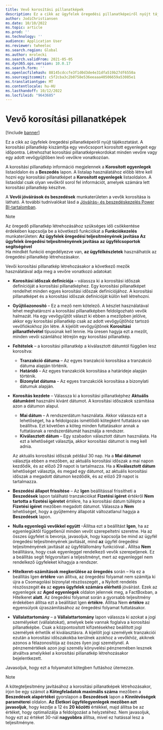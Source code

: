 ```yaml
---
title: Vevő korosítási pillanatképek
description: Ez a cikk az ügyfelek öregedési pillanatképeiről nyújt tájékoztatást. A korosítási pillanatkép kiszámítja egy vevőcsoport korosított egyenlegeit egy időpontra.
author: JodiChristiansen
ms.date: 10/10/2022
ms.topic: article
ms.prod: ''
ms.technology: ''
audience: Application User
ms.reviewer: twheeloc
ms.search.region: Global
ms.author: mrolecki
ms.search.validFrom: 2021-05-05
ms.dyn365.ops.version: 10.0.17
ms.search.form: ''
ms.openlocfilehash: 88145cdccfe3f1d0d3de4e31dfa519b27df6550a
ms.sourcegitcommit: c5f2cba3c2b0758e536eeaaa40506659a53085e1
ms.translationtype: MT
ms.contentlocale: hu-HU
ms.lasthandoff: 10/12/2022
ms.locfileid: "9643685"
---
```

# <a name="customer-aging-snapshots"></a>Vevő korosítási pillanatképek

[!include [banner](../includes/banner.md)]

Ez a cikk az ügyfelek öregedési pillanatképeiről nyújt tájékoztatást. A korosítási pillanatkép kiszámítja egy vevőcsoport korosított egyenlegeit egy időpontra. Létrehozhat korosítási pillanatképrekordokat minden vevőre vagy egy adott vevőgyűjtőben levő vevőkre vonatkozóan.

A korosítási pillanatkép információ megjelennek a **Korosított egyenlegek** listaoldalon és a **Beszedés** lapon. A listalap használatához előbb létre kell hozni egy korosítási pillanatképet a **Korosított egyenlegek** listaoldalon. A listaoldal csak olyan vevőkről sorol fel információt, amelyek számára lett korosítási pillanatkép készítve.

A **Vevői jóváírások és beszedések** munkaterületen a vevők korosítása is látható. A további tudnivalókat lásd a [Jóváírás- és beszedéskezelés Power BI-tartalomban](credit-collections-power-bi.md).

> [!NOTE]
> Az öregedő pillanatkép létrehozásához szükséges idő csökkentése érdekében kapcsolja be a következő funkciókat a **Funkciókezelés** munkaterületen: **Az ügyfelek öregedési teljesítményének javítása Az ügyfelek öregedési teljesítményének javítása**
> **az ügyfélcsoportok segítségével**  
> Ha mindkét funkció engedélyezve van, **az ügyfélkészletek** használhatók az öregedési pillanatkép létrehozásakor. 

Vevői korosítási pillanatkép létrehozásakor a következő mezők használatával adja meg a vevőre vonatkozó adatokat:

- **Korosítási időszak definíciója** – válassza ki a korosítási időszak definícióját a korosítási pillanatképhez. Egy korosítási pillanatképet rendelhet minden egyes korosítási időszak definíciójához. A korosítási pillanatképet és a korosítási időszak definícióját külön kell létrehozni.
- **Gyűjtőazonosító** – Ez a mező nem kötelező. A készlet használatával lehet meghatározni a korosítási pillanatképben feldolgozható vevők halmazát. Ha egy vevőgyűjtőt választ ki ebben a mezőpben jelölve, akkor egy korosítási pillanatkép csak az adott vevőgyűjtőhöz tartozó vevőfiókokhoz jön létre. A kijelölt vevőgyűjtőnek **Korosítási pillanatfelvétel** típusúnak kell lennie. Ha üresen hagyja ezt a mezőt, minden vevői számlához létrejön egy korosítási pillanatkép.


- **Feltételek** – a korosítási pillanatkép a kiválasztott dátumtól függően lesz korosítva:

    - **Tranzakció dátuma** – Az egyes tranzakció korosítása a tranzakció dátuma alapján történik.
    - **Határidő** – Az egyes tranzakciók korosítása a határideje alapján történik.
    - **Bizonylat dátuma** – Az egyes tranzakciók korosítása a bizonylati dátumuk alapján.

- **Korosítás kezdete** – Válassza ki a korosítási pillanatképhez **Aktuális dátumként** használni kívánt dátumot. A korosítási időszakok számítása azon a dátumon alapul. 

    - **Mai dátum** – A rendszerdátum használata. Akkor válassza ezt a lehetőséget, ha a feldolgozás ismétlődő kötegként futtatásra van beállítva. Ezt követően a köteg minden futtatásakor annak a futtatásnak a rendszerdátumát használja a rendszer.
    - **Kiválasztott dátum** – Egy szabadon választott dátum használata. Ha ezt a lehetőséget választja, akkor korosítási dátumot is meg kell adnia.

   Az aktuális korosítási időszak például 30 nap. Ha a **Mai dátumot** választja ebben a mezőben, az aktuális korosítási időszak a mai napon kezdődik, és az előző 29 napot is tartalmazza. Ha a **Kiválasztott dátum** lehetőséget választja, és megad egy dátumot, az aktuális korosítási időszak a megadott dátumon kezdődik, és az előző 29 napot is tartalmazza.

- **Beszedési állapot frissítése** – Az **Igen** beállítással frissítheti a **Beszedések** lapon található tranzakciókat **Fizetési ígéret** értékről **Nem tartotta a fizetési ígéretet** értékre, ha a korosítási dátum túllépte a **Fizetési ígéret** mezőben megadott dátumot. Válassza a **Nem** lehetőséget, hogy a gyűjtemény állapotát változatlanul hagyja a **Beszedések** lapon.
- **Nulla egyenlegű vevőkkel együtt** –Állítsa ezt a beállítást **Igen**, ha az egyenlegüktől függetlenül minden vevőt szerepeltetni szeretne. Ha az összes ügyfelet is bevonja, javasoljuk, hogy kapcsolja be mind az ügyfél öregedési teljesítményének javítását, mind **az** ügyfél öregedési teljesítményének javítását az ügyfélállomány funkcióival **.** Állítsa **Nem** beállításra, hogy csak egyenleggel rendelkező vevők szerepeljenek. Ez a beállítás segít felgyorsítani a teljesítményt, mert az egyenleggel nem rendelkező ügyfeleket kihagyja a rendszer.
- **Hitelkeret-számítások megkerülése az öregedés** során – Ha ez a beállítás Igen **értékre** van állítva, az öregedési folyamat nem számítja ki újra a Csomagolási bizonylat részösszegét **,** a Nyitott rendelés részösszegét **és** az **egyes ügyfelek számára elérhető** jóváírást. Ezek az egyenlegek az **Aged egyenlegek** oldalon jelennek meg, a FactBoxban, a Hitelkeret **alatt**. Az öregedési folyamat során a gyorsabb teljesítmény érdekében állítsa ezt a beállítást Igen **értékre**. Állítsa Nem **értékre** az egyensúlyok újraszámításához az öregedési folyamat futtatásakor. 
- **Vállalattartomány** – a **Vállalattartomány** lapon válassza ki azokat a jogi személyeket (vállalatokat), amelyek bele vannak foglalva a korosítási pillanatképbe. Csak a központosított kifizetésekhez beállított jogi személyek érhetők el kiválasztásra. A kijelölt jogi személyek tranzakciói ezután a korosítási időszakokba kerülnek azokhoz a vevőkhöz, akiknek azonos a félazonosítója az összes ilyen jogi személynél. A pénznemértékek azon jogi személy könyvelési pénznemében lesznek átváltva amelyikkel a korosítási pillanatkép létrehozásakor bejelentkezett.

Javasoljuk, hogy ezt a folyamatot kötegben futtáshoz ütemezze.

> [!NOTE]
> A kötegteljesítmény javításához a korosítási pillanatképek létrehozásakor, írjon be egy számot a **Kötegfeladatok maximális száma** mezőben a **Beszedések alapértékei** gyorslapon a **Beszedések** lapon a **Kinnlévőségek paraméterei** oldalon. **Az Életkori ügyfélegyenlegek mezőben azt javasoljuk**, hogy kezdje a 12 és **20** **közötti** értékkel, majd állítsa be az értéket, hogy optimalizálja a feldolgozást a helyzetéhez. Nem javasoljuk, hogy ezt az értéket 30-nál **nagyobbra** állítsa, mivel ez hatással lesz a teljesítményre. 

